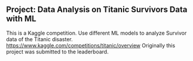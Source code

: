 ## Project: Data Analysis on Titanic Survivors Data with ML

This is a Kaggle competition. Use different ML models to analyze Survivor data of the Titanic disaster. 
https://www.kaggle.com/competitions/titanic/overview
Originally this project was submitted to the leaderboard.

